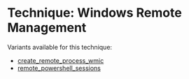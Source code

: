 # Technique: Windows Remote Management

Variants available for this technique:

* [create_remote_process_wmic](variants/create_remote_process_wmic.md)
* [remote_powershell_sessions](variants/remote_powershell_sessions.md)


